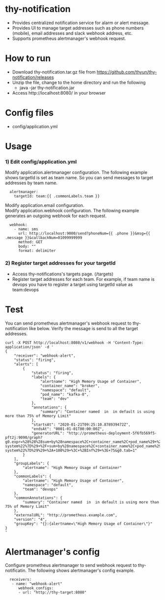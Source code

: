 # thy-notification
- Provides centralized notification service for alarm or alert message.
- Provides UI to manage target addresses such as phone numbers (mobile), email addresses and slack webhook address, etc.
- Supports prometheus alertmanager's webhook request.

# How to run
- Download thy-notification.tar.gz file from https://github.com/thyun/thy-notification/releases
- Unzip the file, change to the home directory and run the following
  - java -jar thy-notification.jar
- Access http://localhost:8080/ in your browser

# Config files
- config/application.yml

# Usage
### 1) Edit config/application.yml
Modify application.alertmanager configuration. The following example shows targetId is set as team name. 
So you can send messages to target addresses by team name. 
```
  alertmanager:
    targetId: team:{{ .commonLabels.team }}
```
Modify application.email configuration.  
Modify application.webhook configuration. The following example generates an outgoing webhook for each request.
```
  webhook:
    - name: sms
      url: http://localhost:9000/send?phoneNum={{ .phone }}&msg={{ .message }}&callbackNum=01099999999
      method: GET
      body: ""
      format: delimiter
```

### 2) Register target addresses for your targetId
- Access thy-notifications's targets page. (/targets)
- Register target addresses for each team.
For example, if team name is devops you have to register a target using targetId value as team:devops

# Test
You can send prometheus alertmanager's webhook request to thy-notification like below.
Verify the message is send to all the target addresses.

```aidl
curl -X POST http://localhost:8080/v1/webhook -H 'Content-Type: application/json' -d '
{
    "receiver": "webhook-alert", 
    "status": "firing", 
    "alerts": [
        {
            "status": "firing", 
            "labels": {
                "alertname": "High Memory Usage of Container", 
                "container_name": "broker", 
                "namespace": "default", 
                "pod_name": "kafka-0", 
                "team": "dev"
            }, 
            "annotations": {
                "summary": "Container named  in  in default is using more than 75% of Memory Limit"
            }, 
            "startsAt": "2020-01-21T09:25:10.878939472Z", 
            "endsAt": "0001-01-01T00:00:00Z", 
            "generatorURL": "http://prometheus-deployment-5f6fb569f5-pft2j:9090/graph?g0.expr=%28%28%28sum+by%28namespace%2C+container_name%2C+pod_name%29+%28container_memory_usage_bytes%7Bcontainer_name%21%3D%22POD%22%2Cimage%21%3D%22%22%2Cnamespace%21%3D%22kube-system%22%7D%29+%2F+sum+by%28namespace%2C+container_name%2C+pod_name%29+%28container_spec_memory_limit_bytes%7Bcontainer_name%21%3D%22POD%22%2Cimage%21%3D%22%22%2Cnamespace%21%3D%22kube-system%22%7D%29%29+%2A+100%29+%3C+%2BInf%29+%3E+75&g0.tab=1"
        }
    ], 
    "groupLabels": {
        "alertname": "High Memory Usage of Container"
    }, 
    "commonLabels": {
        "alertname": "High Memory Usage of Container", 
        "namespace": "default", 
        "team": "devops"
    }, 
    "commonAnnotations": {
        "summary": "Container named  in  in default is using more than 75% of Memory Limit"
    }, 
    "externalURL": "http://prometheus.example.com", 
    "version": "4", 
    "groupKey": "{}:{alertname=\"High Memory Usage of Container\"}"
}
'

```
# Alertmanager's config
Configure prometheus alertmanager to send webhook request to thy-notificatin.
The following shows alertmanager's config example.
```
  receivers:
   - name: "webhook-alert"
      webhook_configs:
      - url: "http://thy-target:8080"
```
